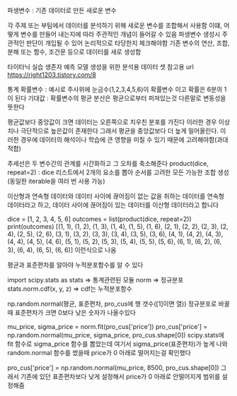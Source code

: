 파생변수 : 기존 데이터로 만든 새로운 변수

각 주제 또는 부팀에서 데이터를 분석하기 위해 새로운 변수를 조합해서 사용함
이떄, 어떻게 변수를 만들어 내는지에 따라 주관적인 개념이 들어갈 수 있음
파생변수 생성시 주관적인 판단이 개입될 수 있어 논리적으로 타당한지 체크해야함
기존 변수의 연산, 조합, 분해 또는 함수, 조건문 등으로 데이터를 새로 생성함


타이타닉 실습 생존자 예측 모델 생성을 위한 분석용 데이터 셋
참고용 url
https://right1203.tistory.com/8


통계
확률변수 : 예시로 주사위에 눈금수(1,2,3,4,5,6)이 확률변수 이고 확률은 6분의 1이 된다
기대값 : 확률변수의 평균
분산은 평균으로부터 퍼져있는것 다른말로 변동성을 뜻한다

평균값보다 중앙값이 크면 데이터는 오른쪽으로 치우친 분포를 가진다 이러한 경우 이상치나 극단적으로 높은값이 존재한다 그래서 평균을 중앙값보다 더 높게 밀어올린다.
이러한 경우에 데이터의 해석이나 학습에 큰 영향을 미칠 수 있기 때문에 고려해야함(과대적합)

추세선은 두 변수간의 관계를 시간화하고 그 오차를 축소해준다
product(dice, repeat=2) : dice 리스트에서 2개의 요소를 뽑아 순서를 고려한 모든 가능한 조합 생성(동일한 iterable을 여러 번 사용 가능)

이산형과 연속형
데이터와 데이터 사이에 끊어짐이 없는 값을 취하는 데이터를 연속형 데이터라고 하고, 데이터 사이에 끊어짐이 있는 데이터를 이산형 데이터라고 합니다

dice = [1, 2, 3, 4, 5, 6]
outcomes = list(product(dice, repeat=2))
print(outcomes)
[(1, 1), (1, 2), (1, 3), (1, 4), (1, 5), (1, 6), (2, 1), (2, 2), (2, 3), (2, 4), (2, 5), (2, 6), (3, 1), (3, 2), (3, 3), (3, 4), (3, 5), (3, 6), (4, 1), (4, 2), (4, 3), (4, 4), (4, 5), (4, 6), (5, 1), (5, 2), (5, 3), (5, 4), (5, 5), (5, 6), (6, 1), (6, 2), (6, 3), (6, 4), (6, 5), (6, 6)] 이런식으로 나옴

평균과 표준편차를 알아야 누적분포함수를 알 수 있다

import scipy.stats as stats => 통계관련된 모듈
norm => 정규분포
stats.norm.cdf(x, y, z) => cdf는 누적분포함수

np.random.normal(평균, 표준편차, pro_cus에 행 갯수([1]이면 열))
정규분포로 바꿀때 표준편차가 크면 0보다 낮은 숫자가 나올수있다

mu_price, sigma_price = norm.fit(pro_cus['price'])
pro_cus['price'] = np.random.normal(mu_price, sigma_price, pro_cus.shape[0])
scipy.stats에 fit 함수로 sigma_price 함수를 뽑았는데 여기서 sigma_price(표준편차)가 높게 나와 random.normal 함수를 썼을때 price가 0 아래로 떨어지는걸 확인했다

pro_cus['price'] = np.random.normal(mu_price, 8500, pro_cus.shape[0])
그래서 기존에 있던 표준편차보다 낮게 설정해서 price가 0 아래로 안떨어지게 범위를 설정해줌
